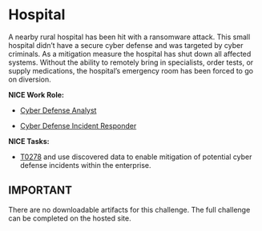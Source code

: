 # Hospital

A nearby rural hospital has been hit with a ransomware attack. This small hospital didn’t have a secure cyber defense and was targeted by cyber criminals. As a mitigation measure the hospital has shut down all affected systems. Without the ability to remotely bring in specialists, order tests, or supply medications, the hospital’s emergency room has been forced to go on diversion.

**NICE Work Role:** 

- [Cyber Defense Analyst](https://niccs.cisa.gov/workforce-development/nice-framework)

- [Cyber Defense Incident Responder](https://niccs.cisa.gov/workforce-development/nice-framework)

**NICE Tasks:**

- [T0278](https://niccs.cisa.gov/workforce-development/nice-framework) and use discovered data to enable mitigation of potential cyber defense incidents within the enterprise.

## IMPORTANT
There are no downloadable artifacts for this challenge. The full challenge can be completed on the hosted site.

